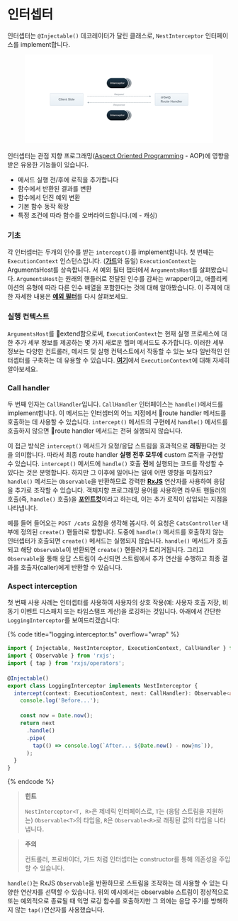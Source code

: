 # 인터셉터

&#x20;인터셉터는 `@Injectable()` 데코레이터가 달린 클래스로, `NestInterceptor` 인터페이스를 implement합니다.

<figure><img src="../.gitbook/assets/image.png" alt=""><figcaption></figcaption></figure>

인터셉터는 관점 지향 프로그래밍([Aspect Oriented Programming](https://en.wikipedia.org/wiki/Aspect-oriented\_programming) - AOP)에 영향을 받은 유용한 기능들이 있습니다.

* 메서드 실행 전/후에 로직을 추가합니다
* 함수에서 반환된 결과를 변환
* 함수에서 던진 예외 변환
* 기본 함수 동작 확장
* 특정 조건에 따라 함수를 오버라이드합니다.(예 - 캐싱)



### 기초

각 인터셉터는 두개의 인수를 받는 `intercept()`를 implement합니다. 첫 번째는 `ExecutionContext` 인스턴스입니다. ([**가드**](undefined-5.md)와 동일) `ExecutionContext`는 ArgumentsHost를 상속합니다. 서 예외 필터 챕터에서 `ArgumentsHost`를 살펴봤습니다. `ArgumentsHost`는 원래의 핸들러로 전달된 인수를 감싸는 wrapper이고, 애플리케이션의 유형에 따라 다른 인수 배열을 포함한다는 것에 대해 알아봤습니다. 이 주제에 대한 자세한 내용은 [**예외 필터**](undefined-3.md)를 다시 살펴보세요.



### 실행 컨텍스트

`ArgumentsHost`를 extend함으로써, `ExecutionContext`는 현재 실행 프로세스에 대한 추가 세부 정보를 제공하는 몇 가지 새로운 헬퍼 메서드도 추가합니다. 이러한 세부 정보는 다양한 컨트롤러, 메서드 및 실행 컨텍스트에서 작동할 수 있는 보다 일반적인 인터셉터를 구축하는 데 유용할 수 있습니다. [**여기**](undefined-6.md#undefined)에서 `ExecutionContext`에 대해 자세히 알아보세요.



### **Call handler**

두 번째 인자는 `CallHandler`입니다. `CallHandler` 인터페이스는 `handle()`메서드를 implement합니다. 이 메서드는 인터셉터의 어느 지점에서 route handler 메서드를 호출하는 데 사용할 수 있습니다. `intercept()` 메서드의 구현에서 `handle()` 메서드를 호출하지 않으면 route handler 메서드는 전혀 실행되지 않습니다.

이 접근 방식은 `intercept()` 메서드가 요청/응답 스트림을 효과적으로 **래핑**한다는 것을 의미합니다. 따라서 최종 route handler **실행 전후 모두에** custom 로직을 구현할 수 있습니다. `intercept()` 메서드에 `handle()` 호출 **전**에 실행되는 코드를 작성할 수 있다는 것은 분명합니다. 하지만 그 이후에 일어나는 일에 어떤 영향을 미칠까요? `handle()` 메서드는 `Observable`을 반환하므로 강력한 [**RxJS**](https://github.com/ReactiveX/rxjs) 연산자를 사용하여 응답을 추가로 조작할 수 있습니다. 객체지향 프로그래밍 용어를 사용하면 라우트 핸들러의 호출(즉, `handle()` 호출)을 [**포인트컷**](https://en.wikipedia.org/wiki/Pointcut)이라고 하는데, 이는 추가 로직이 삽입되는 지점을 나타냅니다.

예를 들어 들어오는 `POST /cats` 요청을 생각해 봅시다. 이 요청은 `CatsController` 내부에 정의된 `create()` 핸들러로 향합니다. 도중에 `handle()` 메서드를 호출하지 않는 인터셉터가 호출되면 `create()` 메서드는 실행되지 않습니다. `handle()` 메서드가 호출되고 해당 `Observable`이 반환되면 `create()` 핸들러가 트리거됩니다. 그리고 `Observable`을 통해 응답 스트림이 수신되면 스트림에서 추가 연산을 수행하고 최종 결과를 호출자(caller)에게 반환할 수 있습니다.



### **Aspect interception**

첫 번째 사용 사례는 인터셉터를 사용하여 사용자의 상호 작용(예: 사용자 호출 저장, 비동기 이벤트 디스패치 또는 타임스탬프 계산)을 로깅하는 것입니다. 아래에서 간단한 `LoggingInterceptor`를 보여드리겠습니다:

{% code title="logging.interceptor.ts" overflow="wrap" %}
```typescript
import { Injectable, NestInterceptor, ExecutionContext, CallHandler } from '@nestjs/common';
import { Observable } from 'rxjs';
import { tap } from 'rxjs/operators';

@Injectable()
export class LoggingInterceptor implements NestInterceptor {
  intercept(context: ExecutionContext, next: CallHandler): Observable<any> {
    console.log('Before...');

    const now = Date.now();
    return next
      .handle()
      .pipe(
        tap(() => console.log(`After... ${Date.now() - now}ms`)),
      );
  }
}
```
{% endcode %}

> **힌트**
>
> `NestInterceptor<T, R>`은 제네릭 인터페이스로, `T`는 (응답 스트림을 지원하는) `Observable<T>`의 타입을, `R`은 `Observable<R>`로 래핑된 값의 타입을 나타냅니다.

> **주의**
>
> 컨트롤러, 프로바이더, 가드 처럼 인터셉터는 constructor를 통해 의존성을 주입할 수 있습니다.

`handle()`는 RxJS `Observable`을 반환하므로 스트림을 조작하는 데 사용할 수 있는 다양한 연산자를 선택할 수 있습니다. 위의 예시에서는 observable 스트림이 정상적으로 또는 예외적으로 종료될 때 익명 로깅 함수를 호출하지만 그 외에는 응답 주기를 방해하지 않는 `tap()`연산자를 사용했습니다.

